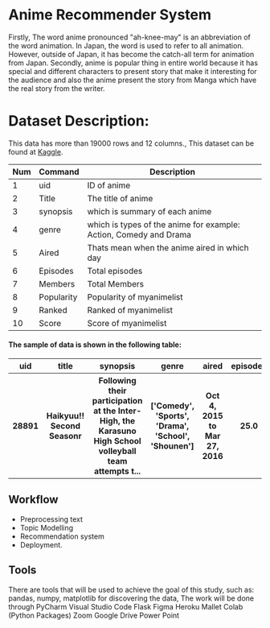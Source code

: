 # Anime Recommender System

Firstly, The word anime pronounced "ah-knee-may" is an abbreviation of the word animation. In Japan, the word is used to refer to all animation. However, outside of Japan, it has become the catch-all term for animation from Japan. Secondly, anime is popular thing in entire world because it has special and different characters to present story that make it interesting for the audience and also the anime present the story from Manga which have the real story from the writer.
 

# Dataset Description:
This data has more than 19000 rows and 12 columns., This dataset can be found at [Kaggle](https://www.kaggle.com/marlesson/myanimelist-dataset-animes-profiles-reviews).



| Num | Command | Description |
| --- | --- | --- |
| 1  | uid | ID of anime |
| 2  | Title | The title of anime |
| 3  | synopsis | which is summary of each anime |
| 4  | genre | which is types of the anime for example: Action, Comedy and Drama |
| 5  | Aired | Thats mean when the anime aired in which day |
| 6  | Episodes | Total episodes |
| 7  | Members | Total Members|
| 8  | Popularity | Popularity of myanimelist |
| 9  | Ranked | Ranked of myanimelist |
| 10 | Score | Score of myanimelist |


#### The sample of data is shown in the following table:

<table width="100%">
 <tr>
  <th>uid</th><th>title</th><th>synopsis</th><th>genre</th><th>aired</th><th>episodes</th><th>members</th><th>ranked</th><th>score</th>
 </tr>
 <tr>
  <th>28891</th><th>Haikyuu!! Second Seasonr</th><th>Following their participation at the Inter-High, the Karasuno High School volleyball team attempts t...</th><th>['Comedy', 'Sports', 'Drama', 'School', 'Shounen']</th><th>Oct 4, 2015 to Mar 27, 2016</th><th>25.0</th><th>489888</th><th>25.0</th><th>8.82</th>
 </tr>
</table>

## Workflow
- Preprocessing text 
- Topic Modelling
- Recommendation system 
- Deployment.





## Tools
There are tools that will be used to achieve the goal of this study, such as: pandas, numpy, matplotlib for discovering the data, The work will be done through PyCharm
Visual Studio Code
Flask
Figma
Heroku
Mallet
Colab
(Python Packages)
Zoom
Google Drive
Power Point
